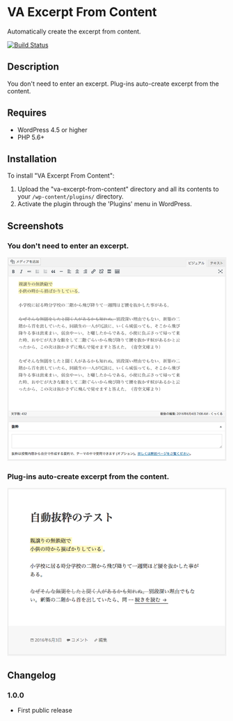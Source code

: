 VA Excerpt From Content
==============================

Automatically create the excerpt from content.

[![Build Status](https://travis-ci.org/visualive/va-excerpt-from-content.svg?branch=master)](https://travis-ci.org/visualive/va-excerpt-from-content)

## Description

You don't need to enter an excerpt. Plug-ins auto-create excerpt from the content.

## Requires

* WordPress 4.5 or higher
* PHP 5.6+  

## Installation

To install "VA Excerpt From Content":

1. Upload the "va-excerpt-from-content" directory and all its contents to your `/wp-content/plugins/` directory.
2. Activate the plugin through the 'Plugins' menu in WordPress.

## Screenshots

### You don't need to enter an excerpt.
![Post Edit.](./screenshot-1.png)  

### Plug-ins auto-create excerpt from the content.
![Post View.](./screenshot-2.png)  

## Changelog

### 1.0.0
* First public release

